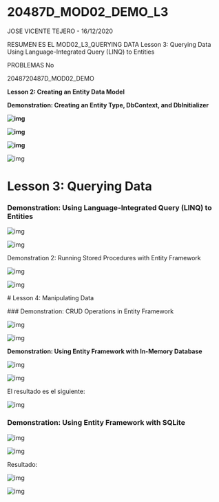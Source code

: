 # 20487D_MOD02_DEMO_L3

JOSE VICENTE TEJERO - 16/12/2020

RESUMEN
ES EL MOD02_L3_QUERYING DATA
Lesson 3: Querying Data
Using Language-Integrated Query (LINQ) to Entities

PROBLEMAS
No

2048720487D_MOD02_DEMO

**Lesson 2: Creating an Entity Data Model**

**Demonstration: Creating an Entity Type, DbContext, and DbInitializer**

 

**![img](clip_image002.png)**

 

**![img](clip_image004.png)**



**![img](clip_image006.png)**

![img](clip_image008.png)

 

 

# Lesson 3: Querying Data

### Demonstration: Using Language-Integrated Query (LINQ) to Entities

 

![img](clip_image010.png)

 

![img](clip_image012.png)

 

Demonstration 2: Running Stored Procedures with Entity Framework

![img](clip_image014.png)

![img](clip_image016.png)

 

 

 

\# Lesson 4: Manipulating Data

\### Demonstration: CRUD Operations in Entity Framework

 

![img](clip_image018.png)

 

![img](clip_image020.png)

 

**Demonstration: Using Entity Framework with In-Memory Database**

 

![img](clip_image022.png)

 

 

![img](clip_image024.png)

 

El resultado es el siguiente:

![img](clip_image026.png)

 

 

### Demonstration: Using Entity Framework with SQLite

![img](clip_image028.png)

![img](clip_image030.png)

 

Resultado:

 

![img](clip_image032.png)

 

![img](clip_image034.png)

 

 

 

 

 

 

 

 
